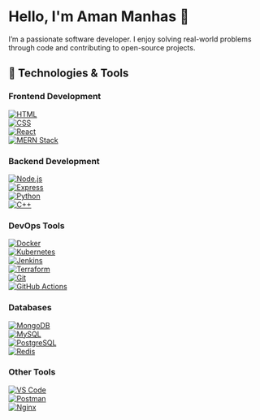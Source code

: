 # Hello, I'm Aman Manhas 👋

I’m a passionate software developer. I enjoy solving real-world problems through code and contributing to open-source projects.
## 🔧 Technologies & Tools

### Frontend Development
[![HTML](https://img.shields.io/badge/HTML-E34F26?style=flat&logo=html5&logoColor=white)](https://developer.mozilla.org/en-US/docs/Web/HTML)  
[![CSS](https://img.shields.io/badge/CSS-1572B6?style=flat&logo=css3&logoColor=white)](https://developer.mozilla.org/en-US/docs/Web/CSS)  
[![React](https://img.shields.io/badge/React-61DAFB?style=flat&logo=react&logoColor=black)](https://reactjs.org/)  
[![MERN Stack](https://img.shields.io/badge/MERN-000000?style=flat&logo=mern&logoColor=white)](https://www.mongodb.com/mern-stack)

### Backend Development
[![Node.js](https://img.shields.io/badge/Node.js-339933?style=flat&logo=node.js&logoColor=white)](https://nodejs.org/)  
[![Express](https://img.shields.io/badge/Express-000000?style=flat&logo=express&logoColor=white)](https://expressjs.com/)  
[![Python](https://img.shields.io/badge/Python-3776AB?style=flat&logo=python&logoColor=white)](https://www.python.org/)  
[![C++](https://img.shields.io/badge/C++-00599C?style=flat&logo=cplusplus&logoColor=white)](https://en.cppreference.com/w/)

### DevOps Tools
[![Docker](https://img.shields.io/badge/Docker-2496ED?style=flat&logo=docker&logoColor=white)](https://www.docker.com/)  
[![Kubernetes](https://img.shields.io/badge/Kubernetes-326CE5?style=flat&logo=kubernetes&logoColor=white)](https://kubernetes.io/)  
[![Jenkins](https://img.shields.io/badge/Jenkins-D24939?style=flat&logo=jenkins&logoColor=white)](https://www.jenkins.io/)  
[![Terraform](https://img.shields.io/badge/Terraform-7B42BC?style=flat&logo=terraform&logoColor=white)](https://www.terraform.io/)  
[![Git](https://img.shields.io/badge/Git-F05032?style=flat&logo=git&logoColor=white)](https://git-scm.com/)  
[![GitHub Actions](https://img.shields.io/badge/GitHub_Actions-2088FF?style=flat&logo=github-actions&logoColor=white)](https://github.com/features/actions)

### Databases
[![MongoDB](https://img.shields.io/badge/MongoDB-47A248?style=flat&logo=mongodb&logoColor=white)](https://www.mongodb.com/)  
[![MySQL](https://img.shields.io/badge/MySQL-4479A1?style=flat&logo=mysql&logoColor=white)](https://www.mysql.com/)  
[![PostgreSQL](https://img.shields.io/badge/PostgreSQL-336791?style=flat&logo=postgresql&logoColor=white)](https://www.postgresql.org/)  
[![Redis](https://img.shields.io/badge/Redis-DC382D?style=flat&logo=redis&logoColor=white)](https://redis.io/)

### Other Tools
[![VS Code](https://img.shields.io/badge/VS_Code-007ACC?style=flat&logo=visualstudiocode&logoColor=white)](https://code.visualstudio.com/)  
[![Postman](https://img.shields.io/badge/Postman-FF6C37?style=flat&logo=postman&logoColor=white)](https://www.postman.com/)  
[![Nginx](https://img.shields.io/badge/Nginx-009639?style=flat&logo=nginx&logoColor=white)](https://www.nginx.com/)
